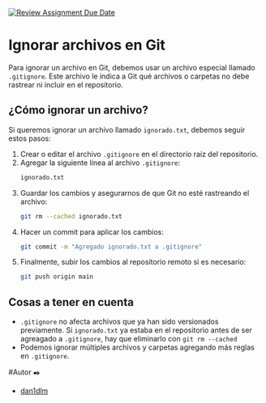 [![Review Assignment Due Date](https://classroom.github.com/assets/deadline-readme-button-22041afd0340ce965d47ae6ef1cefeee28c7c493a6346c4f15d667ab976d596c.svg)](https://classroom.github.com/a/kl-E8VQf)
# Ignorar archivos en Git

Para ignorar un archivo en Git, debemos usar un archivo especial llamado `.gitignore`. Este archivo le indica a Git qué archivos o carpetas no debe rastrear ni incluir en el repositorio.

## ¿Cómo ignorar un archivo?
Si queremos ignorar un archivo llamado `ignorado.txt`, debemos seguir estos pasos:

1. Crear o editar el archivo `.gitignore` en el directorio raíz del repositorio.
2. Agregar la siguiente línea al archivo `.gitignore`:
   ```sh
   ignorado.txt
3. Guardar los cambios y asegurarnos de que Git no esté rastreando el archivo:
   ```sh
   git rm --cached ignorado.txt  
4. Hacer un commit para aplicar los cambios:
   ```sh
   git commit -m "Agregado ignorado.txt a .gitignore"
5. Finalmente, subir los cambios al repositorio remoto si es necesario:
   ```sh
   git push origin main  

## Cosas a tener en cuenta
* `.gitignore` no afecta archivos que ya han sido versionados previamente. Si `ignorado.txt` ya estaba en el repositorio antes de ser agreagado a `.gitignore`, hay que eliminarlo con `git rm --cached`
* Podemos ignorar múltiples archivos y carpetas agregando más reglas en `.gitignore`.

#Autor ✒️
* [dan1dlm](https://github.com/dan1dlm)
